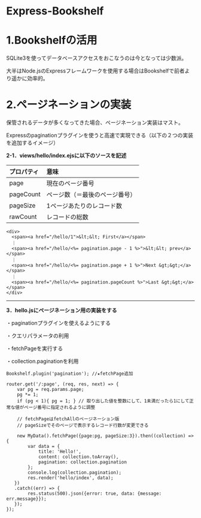 # Express-Bookshelf

# 1.Bookshelfの活用

SQLite3を使ってデータベースアクセスをおこなうのは今となっては少数派。

大半はNode.jsのExpressフレームワークを使用する場合はBookshelfで前者より遥かに効率的。

# 2.ページネーションの実装

保管されるデータが多くなってきた場合、ページネーション実装はマスト。

Expressのpaginationプラグインを使うと高速で実現できる（以下の２つの実装を追加するイメージ）

**2-1．views/hello/index.ejsに以下のソースを記述**

|プロパティ|意味|
|:--|:--|
|page|現在のページ番号|
|pageCount|ページ数（＝最後のページ番号）|
|pageSize|1ページあたりのレコード数|
|rawCount|レコードの総数|


```
<div>
  <span><a href="/hello/1">&lt;&lt; First</a></span>
  ｜
  <span><a href="/hello/<%= pagination.page - 1 %>">&lt;&lt; prev</a></span>
  ｜
  <span><a href="/hello/<%= pagination.page + 1 %>">Next &gt;&gt;</a></span>
  ｜
  <span><a href="/hello/<%= pagination.pageCount %>">Last &gt;&gt;</a></span>
</div>
```

***

**3．hello.jsにページネーション用の実装をする**

・paginationプラグインを使えるようにする

・クエリパラメータの利用

・fetchPageを実行する

・collection.paginationを利用

```
Bookshelf.plugin('pagination'); //★fetchPage追加

router.get('/:page', (req, res, next) => {
    var pg = req.params.page;
    pg *= 1;
    if (pg < 1){ pg = 1; } // 取り出した値を整数にして、1未満だったら1にして正常な値がページ番号に指定されるように調整
    
    // fetchPageはfetchAllのページネーション版
    // pageSizeでそのページで表示するレコード行数が変更できる
    
    new MyData().fetchPage({page:pg, pageSize:3}).then((collection) => {
        var data = {
            title: 'Hello!',
            content: collection.toArray(),
            pagination: collection.pagination
        };
        console.log(collection.pagination);
        res.render('hello/index', data);
   })
   .catch((err) => {
        res.status(500).json({error: true, data: {message: err.message}});
   });
});
```
